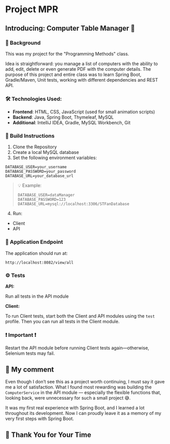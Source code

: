 # Project MPR
## Introducing: Computer Table Manager 💼
 
### 📖 Background
This was my project for the "Programming Methods" class.

Idea is straightforward: you manage a list of computers with the ability to
add, edit, delete or even generate PDF with the computer details.
The purpose of this project and entire class was to learn Spring Boot, Gradle/Maven,
Unit tests, working with different dependencies and REST API.

### 🛠️ Technologies Used:
- **Frontend**: HTML, CSS, JavaScript (used for small animation scripts)
- **Backend**: Java, Spring Boot, Thymeleaf, MySQL
- **Additional**: IntelliJ IDEA, Gradle, MySQL Workbench, Git

### 🧱 Build Instructions
1. Clone the Repository
2. Create a local MySQL database
3. Set the following environment variables:

```
DATABASE_USER=your_username
DATABASE_PASSWORD=your_password
DATABASE_URL=your_database_url
```

> 💡 Example:
> ```
> DATABASE_USER=dataManager
> DATABASE_PASSWORD=123
> DATABASE_URL=mysql://localhost:3306/STFanDatabase
> ```

4. Run:
- Client
- API


### 🔗 Application Endpoint

The application should run at:
```
http://localhost:8082/view/all
```
### ⚙️ Tests
**API:**

Run all tests in the API module

**Client:**

To run Client tests, start both the Client and API modules using the `test`
profile. Then you can run all tests in the Client module.

### ❗ Important ❗
Restart the API module before running Client tests again—otherwise, 
Selenium tests may fail.

## 💬 My comment
Even though I don’t see this as a project worth continuing, I must say it
gave me a lot of satisfaction. What I found most rewarding was 
building the `ComputerService` in the API module — 
especially the flexible functions that, looking back, 
were unnecessary for such a small project 😅.

It was my first real experience with Spring Boot, and I learned 
a lot throughout its development. Now I can proudly leave 
it as a memory of my very first steps with Spring Boot.

## 🙏 Thank You for Your Time
